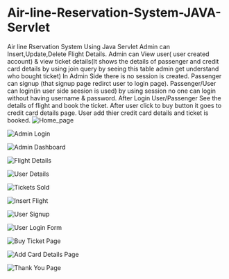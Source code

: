 # Air-line-Reservation-System-JAVA-Servlet
Air line Rservation System Using Java Servlet
Admin can Insert,Update,Delete Flight Details. Admin can View user( user created account) & view ticket details(It shows the details of passenger and credit card details by using join query by seeing this table admin get understand who bought ticket)
In Admin Side there is no session is created.
Passenger can signup (that signup page redirct user to login page).
Passenger/User can login(in user side seesion is used) by using session no one can login without having username & password.
After Login User/Passenger See the details of flight and book the ticket.
After user click to buy button it goes to credit card details page.
User add thier credit card details and ticket is booked.
![Home_page](https://github.com/user-attachments/assets/ca8eab72-a0cd-4b2c-a1b1-0f0cbc39e8c8)

![Admin Login](https://github.com/user-attachments/assets/00999bbb-bfb4-4818-ad7b-1a8dc2b6546e)

![Admin Dashboard](https://github.com/user-attachments/assets/6900af90-b292-4daf-8ab6-ec651b36dce2)

![Flight Details](https://github.com/user-attachments/assets/b8c08897-c433-410f-a819-0a85b259ee41)

![User Details](https://github.com/user-attachments/assets/8c9dd0bf-6b09-4701-814d-3cc4db1d5a9b)

![Tickets Sold](https://github.com/user-attachments/assets/90754c11-a3cc-4cc1-82ad-33ea64ca5326)

![Insert Flight](https://github.com/user-attachments/assets/092cd757-a980-47b4-8699-9136d5f8529c)

![User Signup](https://github.com/user-attachments/assets/e3ed8abc-e5ce-4f69-9dc9-f8fff5fdf421)

![User Login Form](https://github.com/user-attachments/assets/84b4ab19-9dc6-4b4e-b0c5-53a1329b8900)

![Buy Ticket Page](https://github.com/user-attachments/assets/bdc1f67c-4a44-4032-9bdb-ccfb1c839654)

![Add Card Details Page](https://github.com/user-attachments/assets/d33aef7d-fa10-4f0a-ac3a-b96e1a341349)

![Thank You Page](https://github.com/user-attachments/assets/504990fa-e3af-4841-8c62-86966585d798)

